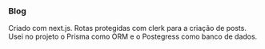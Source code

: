 ### Blog

Criado com next.js. Rotas protegidas com clerk para a criação de posts.
Usei no projeto o Prisma como ORM e o Postegress como banco de dados.
